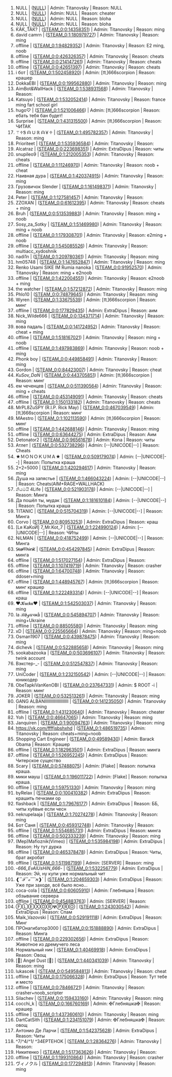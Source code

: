 1. NULL  |  ([NULL](https://steamcommunity.com/profiles/0))  |  Admin: Titanovsky  |  Reason: NULL
2. NULL  |  ([NULL](https://steamcommunity.com/profiles/0))  |  Admin: NULL  |  Reason: cheater
3. NULL  |  ([NULL](https://steamcommunity.com/profiles/0))  |  Admin: NULL  |  Reason: bloha
4. NULL  |  ([NULL](https://steamcommunity.com/profiles/0))  |  Admin: NULL  |  Reason: bloha
5. ЌÃЌ_ŤÃЌ?  |  ([STEAM_0:0:14358351](https://steamcommunity.com/profiles/76561197988982430))  |  Admin: Titanovsky  |  Reason: ming
6. david camrn  |  ([STEAM_0:1:180979727](https://steamcommunity.com/profiles/76561198322225183))  |  Admin: Titanovsky  |  Reason: ming
7.  offline   |  ([STEAM_0:1:94829352](https://steamcommunity.com/profiles/76561198149924433))  |  Admin: Titanovsky  |  Reason: E2 ming, noob
8.  offline   |  ([STEAM_0:0:426326357](https://steamcommunity.com/profiles/76561198812918442))  |  Admin: Titanovsky  |  Reason: cheats
9.  offline   |  ([STEAM_0:0:214147261](https://steamcommunity.com/profiles/76561198388560250))  |  Admin: Titanovsky  |  Reason: cheats
10.  offline   |  ([STEAM_0:0:42651397](https://steamcommunity.com/profiles/76561198045568522))  |  Admin: Titanovsky  |  Reason: cheats
11. i бот  |  ([STEAM_0:1:502458920](https://steamcommunity.com/profiles/76561198965183569))  |  Admin: [♏]666scorpion  |  Reason: крашер
12. DokkaEBI  |  ([STEAM_0:0:199562880](https://steamcommunity.com/profiles/76561198359391488))  |  Admin: Titanovsky  |  Reason: ming
13. AimBot&WallHack  |  ([STEAM_0:1:538931568](https://steamcommunity.com/profiles/76561199038128865))  |  Admin: Titanovsky  |  Reason: 
14. Katsuyo  |  ([STEAM_0:1:532052414](https://steamcommunity.com/profiles/76561199024370557))  |  Admin: Titanovsky  |  Reason: france ming fart school girl
15. hugo♡  |  ([STEAM_0:1:521006466](https://steamcommunity.com/profiles/76561199002278661))  |  Admin: [♏]666scorpion  |  Reason: ебать тебя бан будет!
16. Surprise  |  ([STEAM_0:1:431315500](https://steamcommunity.com/profiles/76561198822896729))  |  Admin: [♏]666scorpion  |  Reason: ЧИТАК
17. ⚚♱Ꮥ ᗩ ᙀ ℝ ᗩ￥♱  |  ([STEAM_0:1:495782357](https://steamcommunity.com/profiles/76561198951830443))  |  Admin: Titanovsky  |  Reason: ming
18. Prioriteet  |  ([STEAM_0:1:535936584](https://steamcommunity.com/profiles/76561199032138897))  |  Admin: Titanovsky  |  Reason: 
19. Alcatraz  |  ([STEAM_0:0:223698351](https://steamcommunity.com/profiles/76561198407662430))  |  Admin: ExtraDipus  |  Reason: читы
20. snupileo9  |  ([STEAM_0:1:212005353](https://steamcommunity.com/profiles/76561198384276435))  |  Admin: Titanovsky  |  Reason: cheats
21.  offline   |  ([STEAM_0:1:11246970](https://steamcommunity.com/profiles/76561197982759669))  |  Admin: Titanovsky  |  Reason: noob + cheat
22. Наивная дура  |  ([STEAM_0:1:420374915](https://steamcommunity.com/profiles/76561198801015559))  |  Admin: Titanovsky  |  Reason: ming
23. Грузовичок Slender  |  ([STEAM_0:1:161498371](https://steamcommunity.com/profiles/76561198283262471))  |  Admin: Titanovsky  |  Reason: ming
24. Peter  |  ([STEAM_0:1:127581457](https://steamcommunity.com/profiles/76561198215428643))  |  Admin: Titanovsky  |  Reason: 
25. ZZOXAN  |  ([STEAM_0:0:61612395](https://steamcommunity.com/profiles/76561198083490518))  |  Admin: Titanovsky  |  Reason: cheats + ming
26. Bruh  |  ([STEAM_0:0:513539883](https://steamcommunity.com/profiles/76561198987345494))  |  Admin: Titanovsky  |  Reason: ming + noob
27. Sosy_za_Sotky  |  ([STEAM_0:1:51469980](https://steamcommunity.com/profiles/76561198063205689))  |  Admin: Titanovsky  |  Reason: ming + noob
28.  offline   |  ([STEAM_0:1:179308701](https://steamcommunity.com/profiles/76561198318883131))  |  Admin: Titanovsky  |  Reason: e2ming + noob
29.  offline   |  ([STEAM_0:1:545085526](https://steamcommunity.com/profiles/76561199050436781))  |  Admin: Titanovsky  |  Reason: multiacc_xydoshnik
30. nadi1n  |  ([STEAM_0:1:209780361](https://steamcommunity.com/profiles/76561198379826451))  |  Admin: Titanovsky  |  Reason: ming
31. hm05748  |  ([STEAM_0:1:147652847](https://steamcommunity.com/profiles/76561198255571423))  |  Admin: Titanovsky  |  Reason: ming
32. Renko Usami SIKE IM Rumia nanoka  |  ([STEAM_0:0:91952570](https://steamcommunity.com/profiles/76561198144170868))  |  Admin: Titanovsky  |  Reason: ming + e2noob
33.  offline   |  ([STEAM_0:1:422004551](https://steamcommunity.com/profiles/76561198804274831))  |  Admin: Titanovsky  |  Reason: e2noob + ming
34. the watcher  |  ([STEAM_0:1:57212872](https://steamcommunity.com/profiles/76561198074691473))  |  Admin: Titanovsky  |  Reason: ming
35. Phlo10  |  ([STEAM_0:0:74879645](https://steamcommunity.com/profiles/76561198110025018))  |  Admin: Titanovsky  |  Reason: ming
36. Wyren  |  ([STEAM_0:1:33675539](https://steamcommunity.com/profiles/76561198027616807))  |  Admin: [♏]666scorpion  |  Reason: минг
37.  offline   |  ([STEAM_0:0:177829435](https://steamcommunity.com/profiles/76561198315924598))  |  Admin: ExtraDipus  |  Reason: аим
38. Nick_Wilde666  |  ([STEAM_0:0:134371714](https://steamcommunity.com/profiles/76561198229009156))  |  Admin: Titanovsky  |  Reason: ming
39. вова падаль  |  ([STEAM_0:0:141724952](https://steamcommunity.com/profiles/76561198243715632))  |  Admin: Titanovsky  |  Reason: cheat + ming
40.  offline   |  ([STEAM_0:1:518167021](https://steamcommunity.com/profiles/76561198996599771))  |  Admin: Titanovsky  |  Reason: ming + noob
41.  offline   |  ([STEAM_0:1:497983869](https://steamcommunity.com/profiles/76561198956233467))  |  Admin: Titanovsky  |  Reason: noob + ming
42. Phonk boy  |  ([STEAM_0:0:449858491](https://steamcommunity.com/profiles/76561198859982710))  |  Admin: Titanovsky  |  Reason: ming
43. Gordon  |  ([STEAM_0:0:84423007](https://steamcommunity.com/profiles/76561198129111742))  |  Admin: Titanovsky  |  Reason: cheat
44. _KuSov_DaN_  |  ([STEAM_0:0:443705851](https://steamcommunity.com/profiles/76561198847677430))  |  Admin: [♏]666scorpion  |  Reason: минг
45. ем чеченцев  |  ([STEAM_0:0:511390564](https://steamcommunity.com/profiles/76561198983046856))  |  Admin: Titanovsky  |  Reason: ming + cheats
46.  offline   |  ([STEAM_0:0:453149091](https://steamcommunity.com/profiles/76561198866563910))  |  Admin: Titanovsky  |  Reason: cheats
47.  offline   |  ([STEAM_0:1:150133182](https://steamcommunity.com/profiles/76561198260532093))  |  Admin: Titanovsky  |  Reason: cheats
48. MrPL8ZuSPY (R.I.P. Rick May)  |  ([STEAM_0:0:467039549](https://steamcommunity.com/profiles/76561198894344826))  |  Admin: [♏]666scorpion  |  Reason: минг
49. MAestro  |  ([STEAM_0:1:102113590](https://steamcommunity.com/profiles/76561198164492909))  |  Admin: [♏]666scorpion  |  Reason: минг
50.  offline   |  ([STEAM_0:1:442688146](https://steamcommunity.com/profiles/76561198845642021))  |  Admin: Titanovsky  |  Reason: ming
51.  offline   |  ([STEAM_0:0:63644275](https://steamcommunity.com/profiles/76561198087554278))  |  Admin: ExtraDipus  |  Reason: Аим
52. Detonator2  |  ([STEAM_0:0:96561678](https://steamcommunity.com/profiles/76561198153389084))  |  Admin: Kona  |  Reason: читы
53. Атлет  |  ([STEAM_0:0:532738296](https://steamcommunity.com/profiles/76561199025742320))  |  Admin: [--|UNICODE|--]  |  Reason: Cheats
54. ★ＭＯＮＯＫＵＭＡ★  |  ([STEAM_0:0:509179074](https://steamcommunity.com/profiles/76561198978623876))  |  Admin: [--|UNICODE|--]  |  Reason: Попытка краша
55. 2+2=5000  |  ([STEAM_0:1:420294617](https://steamcommunity.com/profiles/76561198800854963))  |  Admin: Titanovsky  |  Reason: ming
56. Душа на запястье  |  ([STEAM_0:1:466043224](https://steamcommunity.com/profiles/76561198892352177))  |  Admin: [--|UNICODE|--]  |  Reason: Cheats(AIM+RAGE+WALLHACK)
57. නියමයි 4Life  |  ([STEAM_0:0:521903178](https://steamcommunity.com/profiles/76561199004072084))  |  Admin: [--|UNICODE|--]  |  Reason: Минга
58. Да пошёл ты, мудак  |  ([STEAM_0:1:181610184](https://steamcommunity.com/profiles/76561198323486097))  |  Admin: [--|UNICODE|--]  |  Reason: Попытка краша
59. TITANIC  |  ([STEAM_0:0:515704319](https://steamcommunity.com/profiles/76561198991674366))  |  Admin: [--|UNICODE|--]  |  Reason: Минга
60. Corvo  |  ([STEAM_0:0:80953253](https://steamcommunity.com/profiles/76561198122172234))  |  Admin: ExtraDipus  |  Reason: краш
61. [Lя KaKoЙ] 7_Mr.Kot_7  |  ([STEAM_0:1:224990124](https://steamcommunity.com/profiles/76561198410245977))  |  Admin: [--|UNICODE|--]  |  Reason: ЧИты
62. NiLMAN  |  ([STEAM_0:0:418752499](https://steamcommunity.com/profiles/76561198797770726))  |  Admin: [--|UNICODE|--]  |  Reason: Минга
63. S̶t̶a̶r̸T̴h̵i̴n̴k̸  |  ([STEAM_0:0:454297845](https://steamcommunity.com/profiles/76561198868861418))  |  Admin: ExtraDipus  |  Reason: минга
64.  offline   |  ([STEAM_0:1:517027154](https://steamcommunity.com/profiles/76561198994320037))  |  Admin: ExtraDipus  |  Reason: 
65.  offline   |  ([STEAM_0:1:107419719](https://steamcommunity.com/profiles/76561198175105167))  |  Admin: Titanovsky  |  Reason: crasher
66.  offline   |  ([STEAM_0:1:64700748](https://steamcommunity.com/profiles/76561198089667225))  |  Admin: Titanovsky  |  Reason: ddoser+ming
67.  offline   |  ([STEAM_0:1:448945767](https://steamcommunity.com/profiles/76561198858157263))  |  Admin: [♏]666scorpion  |  Reason: минг крашер
68.  offline   |  ([STEAM_0:1:222493314](https://steamcommunity.com/profiles/76561198405252357))  |  Admin: [--|UNICODE|--]  |  Reason: краш
69. ♥𝓚𝒖𝒄𝒌𝒂♥  |  ([STEAM_0:1:542503037](https://steamcommunity.com/profiles/76561199045271803))  |  Admin: Titanovsky  |  Reason: ming
70. Ia ℬǿℊนчҝằ  |  ([STEAM_0:0:545894707](https://steamcommunity.com/profiles/76561199052055142))  |  Admin: Titanovsky  |  Reason: ming+Ukraine
71.  offline   |  ([STEAM_0:0:88505580](https://steamcommunity.com/profiles/76561198137276888))  |  Admin: Titanovsky  |  Reason: ming
72. xD  |  ([STEAM_0:0:225565664](https://steamcommunity.com/profiles/76561198411397056))  |  Admin: Titanovsky  |  Reason: ming+noob
73. Osman1907  |  ([STEAM_0:0:439878475](https://steamcommunity.com/profiles/76561198840022678))  |  Admin: Titanovsky  |  Reason: ming
74. dichevk  |  ([STEAM_0:0:522885658](https://steamcommunity.com/profiles/76561199006037044))  |  Admin: Titanovsky  |  Reason: ming
75. sookabazooka  |  ([STEAM_0:0:503696107](https://steamcommunity.com/profiles/76561198967657942))  |  Admin: Titanovsky  |  Reason: twink account
76. Вэкстер-_-  |  ([STEAM_0:0:512547837](https://steamcommunity.com/profiles/76561198985361402))  |  Admin: Titanovsky  |  Reason: ming
77. UniCoder  |  ([STEAM_0:1:232150542](https://steamcommunity.com/profiles/76561198424566813))  |  Admin: [--|UNICODE|--]  |  Reason: юникодер
78. ObeTapkiVanKenOBI  |  ([STEAM_0:0:237647331](https://steamcommunity.com/profiles/76561198435560390))  |  Admin: $ ROOT -i  |  Reason: минг
79. JOKER  |  ([STEAM_0:0:532513261](https://steamcommunity.com/profiles/76561199025292250))  |  Admin: Titanovsky  |  Reason: ming
80. GANG ALBANIIIIIIIIIIIIIIIIIIII  |  ([STEAM_0:0:141235050](https://steamcommunity.com/profiles/76561198242735828))  |  Admin: Titanovsky  |  Reason: ming
81.  offline   |  ([STEAM_0:1:431230640](https://steamcommunity.com/profiles/76561198822727009))  |  Admin: Titanovsky  |  Reason: cheater
82. Yoh  |  ([STEAM_0:0:46647065](https://steamcommunity.com/profiles/76561198053559858))  |  Admin: Titanovsky  |  Reason: ming
83. Janquiren  |  ([STEAM_0:1:90094763](https://steamcommunity.com/profiles/76561198140455255))  |  Admin: Titanovsky  |  Reason: ming
84. https://vk.com/ffffjsbshxhd  |  ([STEAM_0:1:486519735](https://steamcommunity.com/profiles/76561198933305199))  |  Admin: Titanovsky  |  Reason: cheats+ming+noob
85. Shopping Cart Engineer  |  ([STEAM_0:0:49589430](https://steamcommunity.com/profiles/76561198059444588))  |  Admin: Barack Obama  |  Reason: Крашер
86.  offline   |  ([STEAM_0:1:182963501](https://steamcommunity.com/profiles/76561198326192731))  |  Admin: ExtraDipus  |  Reason: минга
87.  offline   |  ([STEAM_0:1:526952245](https://steamcommunity.com/profiles/76561199014170219))  |  Admin: ExtraDipus  |  Reason: Читерское существо 
88. Scary  |  ([STEAM_0:0:57488075](https://steamcommunity.com/profiles/76561198075241878))  |  Admin: [Flake]  |  Reason: попытка краша.
89. мики мауш  |  ([STEAM_0:1:196011722](https://steamcommunity.com/profiles/76561198352289173))  |  Admin: [Flake]  |  Reason: попытка краша.
90.  offline   |  ([STEAM_0:1:59751330](https://steamcommunity.com/profiles/76561198079768389))  |  Admin: Titanovsky  |  Reason: ming
91. byRelax  |  ([STEAM_0:0:100410382](https://steamcommunity.com/profiles/76561198161086492))  |  Admin: ExtraDipus  |  Reason: крашить печками ор
92. flashback  |  ([STEAM_0:1:79676177](https://steamcommunity.com/profiles/76561198119618083))  |  Admin: ExtraDipus  |  Reason: ББ, читы хуёвые если чесн
93. nekrupelaaja  |  ([STEAM_0:1:70274278](https://steamcommunity.com/profiles/76561198100814285))  |  Admin: Titanovsky  |  Reason: ming
94. Бот Саня  |  ([STEAM_0:0:459312748](https://steamcommunity.com/profiles/76561198878891224))  |  Admin: Titanovsky  |  Reason: 
95.  offline   |  ([STEAM_0:1:554685731](https://steamcommunity.com/profiles/76561199069637191))  |  Admin: ExtraDipus  |  Reason: минга
96.  offline   |  ([STEAM_0:0:502333239](https://steamcommunity.com/profiles/76561198964932206))  |  Admin: Titanovsky  |  Reason: ming
97. (Мер)Mafioznik(Vimeo)  |  ([STEAM_0:1:535984198](https://steamcommunity.com/profiles/76561199032234125))  |  Admin: ExtraDipus  |  Reason: Ну тут дурка
98.  offline   |  ([STEAM_0:0:465378478](https://steamcommunity.com/profiles/76561198891022684))  |  Admin: ExtraDipus  |  Reason: Читы, брат акробат
99.  offline   |  ([STEAM_0:1:511987199](https://steamcommunity.com/profiles/76561198984240127))  |  Admin: [SERVER]  |  Reason: ming
100. -_666_EvAlUsHiN_666_-  |  ([STEAM_0:1:532256779](https://steamcommunity.com/profiles/76561199024779287))  |  Admin: ExtraDipus  |  Reason: Эй, ну купи уже нормальный чит
101. ❰ٴٴℱٴٴℴאٴٴٴٴ❱ٴ  |  ([STEAM_0:1:204659303](https://steamcommunity.com/profiles/76561198369584335))  |  Admin: ExtraDipus  |  Reason: Уже при заходе, всё было ясно...
102. coca-cola  |  ([STEAM_0:0:60605910](https://steamcommunity.com/profiles/76561198081477548))  |  Admin: Глебняшка  |  Reason: обзывание сервера 
103.  offline   |  ([STEAM_0:0:454883763](https://steamcommunity.com/profiles/76561198870033254))  |  Admin: [SERVER]  |  Reason: 
104. ⒻⓁⒺⓍⓄⓇ☢ⓅⓇⓄ  |  ([STEAM_0:1:243030542](https://steamcommunity.com/profiles/76561198446326813))  |  Admin: ExtraDipus  |  Reason: Спам
105. Maik_Vazovski  |  ([STEAM_0:0:529191118](https://steamcommunity.com/profiles/76561199018647964))  |  Admin: ExtraDipus  |  Reason: Минг
106. ПРОнагибатор3000  |  ([STEAM_0:0:151888890](https://steamcommunity.com/profiles/76561198264043508))  |  Admin: ExtraDipus  |  Reason: Минга
107.  offline   |  ([STEAM_0:0:229302656](https://steamcommunity.com/profiles/76561198418871040))  |  Admin: ExtraDipus  |  Reason: Животное из дремучего леса
108. Нормальный ник  |  ([STEAM_0:1:40469918](https://steamcommunity.com/profiles/76561198041205565))  |  Admin: ExtraDipus  |  Reason: Овощ
109. [💖] Angel Dust [💖]  |  ([STEAM_0:1:440341039](https://steamcommunity.com/profiles/76561198840947807))  |  Admin: Titanovsky  |  Reason: ming
110. lukascek  |  ([STEAM_0:0:549584813](https://steamcommunity.com/profiles/76561199059435354))  |  Admin: Titanovsky  |  Reason: cheat
111.  offline   |  ([STEAM_0:0:175066328](https://steamcommunity.com/profiles/76561198310398384))  |  Admin: ExtraDipus  |  Reason: Тут тебе и место
112.  offline   |  ([STEAM_0:0:78466721](https://steamcommunity.com/profiles/76561198117199170))  |  Admin: Titanovsky  |  Reason: crasher+noob_scripter
113. Silachev  |  ([STEAM_0:0:159433160](https://steamcommunity.com/profiles/76561198279132048))  |  Admin: Titanovsky  |  Reason: ming
114. cocchi_k  |  ([STEAM_0:0:166760169](https://steamcommunity.com/profiles/76561198293786066))  |  Admin: ✠Глебняшка✠  |  Reason: крашер
115.  offline   |  ([STEAM_0:1:437360610](https://steamcommunity.com/profiles/76561198834986949))  |  Admin: Titanovsky  |  Reason: ming
116. DartCatSith  |  ([STEAM_0:1:234151079](https://steamcommunity.com/profiles/76561198428567887))  |  Admin: ✠Глебняшка✠  |  Reason: овощ
117. Антонио Де Ларчи  |  ([STEAM_0:1:542375628](https://steamcommunity.com/profiles/76561199045016985))  |  Admin: ExtraDipus  |  Reason: Читы
118. ^7/^4/^1/ ^34EPTEHOK  |  ([STEAM_0:1:28364276](https://steamcommunity.com/profiles/76561198016994281))  |  Admin: Titanovsky  |  Reason: 
119. Никитенко  |  ([STEAM_0:1:517363626](https://steamcommunity.com/profiles/76561198994992981))  |  Admin: Titanovsky  |  Reason: 
120.  offline   |  ([STEAM_0:1:199310864](https://steamcommunity.com/profiles/76561198358887457))  |  Admin: Titanovsky  |  Reason: crasher
121. ヴィノクル  |  ([STEAM_0:0:177294913](https://steamcommunity.com/profiles/76561198314855554))  |  Admin: Titanovsky  |  Reason: ming
